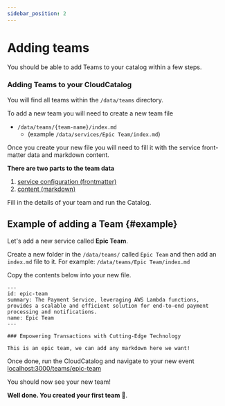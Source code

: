 ```yaml
---
sidebar_position: 2
---
```


# Adding teams

You should be able to add Teams to your catalog within a few steps.

### Adding Teams to your CloudCatalog

You will find all teams within the `/data/teams` directory.

To add a new team you will need to create a new team file

- `/data/teams/{team-name}/index.md`
  - (example `/data/services/Epic Team/index.md`)

Once you create your new file you will need to fill it with the service front-matter data and markdown content.

**There are two parts to the team data**

1. [service configuration (frontmatter)](/docs/api/service-front-matter)
2. [content (markdown)](#example)

Fill in the details of your team and run the Catalog.

## Example of adding a Team {#example}

Let's add a new service called **Epic Team**.

Create a new folder in the `/data/teams/` called `Epic Team` and then add an `index.md` file to it.
For example: `/data/teams/Epic Team/index.md`

Copy the contents below into your new file.

```mdx title="/data/teams/Epic Team/index.md"
---
id: epic-team
summary: The Payment Service, leveraging AWS Lambda functions, provides a scalable and efficient solution for end-to-end payment processing and notifications.
name: Epic Team
---

### Empowering Transactions with Cutting-Edge Technology

This is an epic team, we can add any markdown here we want!
```

Once done, run the CloudCatalog and navigate to your new event [localhost:3000/teams/epic-team](http://localhost:3000/teams/epic-team)

You should now see your new team!

**Well done. You created your first team** 🎉.
